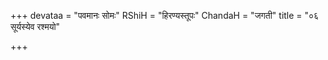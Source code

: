 +++
devataa = "पवमानः सोमः"
RShiH = "हिरण्यस्तूपः"
ChandaH = "जगती"
title = "०६ सूर्यस्येव रश्मयो"

+++
